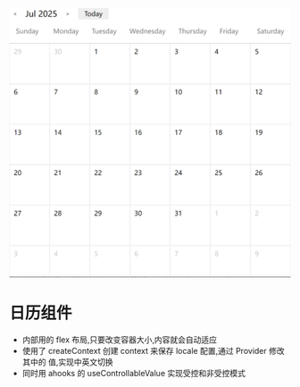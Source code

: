 ![样式](./image.png)

# 日历组件

- 内部用的 flex 布局,只要改变容器大小,内容就会自动适应
- 使用了 createContext 创建 context 来保存 locale 配置,通过 Provider 修改其中的
  值,实现中英文切换
- 同时用 ahooks 的 useControllableValue 实现受控和非受控模式
